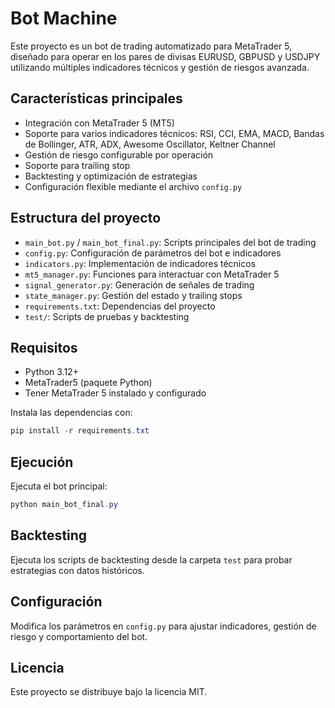 # Bot Machine

Este proyecto es un bot de trading automatizado para MetaTrader 5, diseñado para operar en los pares de divisas EURUSD, GBPUSD y USDJPY utilizando múltiples indicadores técnicos y gestión de riesgos avanzada.

## Características principales
- Integración con MetaTrader 5 (MT5)
- Soporte para varios indicadores técnicos: RSI, CCI, EMA, MACD, Bandas de Bollinger, ATR, ADX, Awesome Oscillator, Keltner Channel
- Gestión de riesgo configurable por operación
- Soporte para trailing stop
- Backtesting y optimización de estrategias
- Configuración flexible mediante el archivo `config.py`

## Estructura del proyecto
- `main_bot.py` / `main_bot_final.py`: Scripts principales del bot de trading
- `config.py`: Configuración de parámetros del bot e indicadores
- `indicators.py`: Implementación de indicadores técnicos
- `mt5_manager.py`: Funciones para interactuar con MetaTrader 5
- `signal_generator.py`: Generación de señales de trading
- `state_manager.py`: Gestión del estado y trailing stops
- `requirements.txt`: Dependencias del proyecto
- `test/`: Scripts de pruebas y backtesting

## Requisitos
- Python 3.12+
- MetaTrader5 (paquete Python)
- Tener MetaTrader 5 instalado y configurado

Instala las dependencias con:
```powershell
pip install -r requirements.txt
```

## Ejecución
Ejecuta el bot principal:
```powershell
python main_bot_final.py
```

## Backtesting
Ejecuta los scripts de backtesting desde la carpeta `test` para probar estrategias con datos históricos.

## Configuración
Modifica los parámetros en `config.py` para ajustar indicadores, gestión de riesgo y comportamiento del bot.

## Licencia
Este proyecto se distribuye bajo la licencia MIT.

